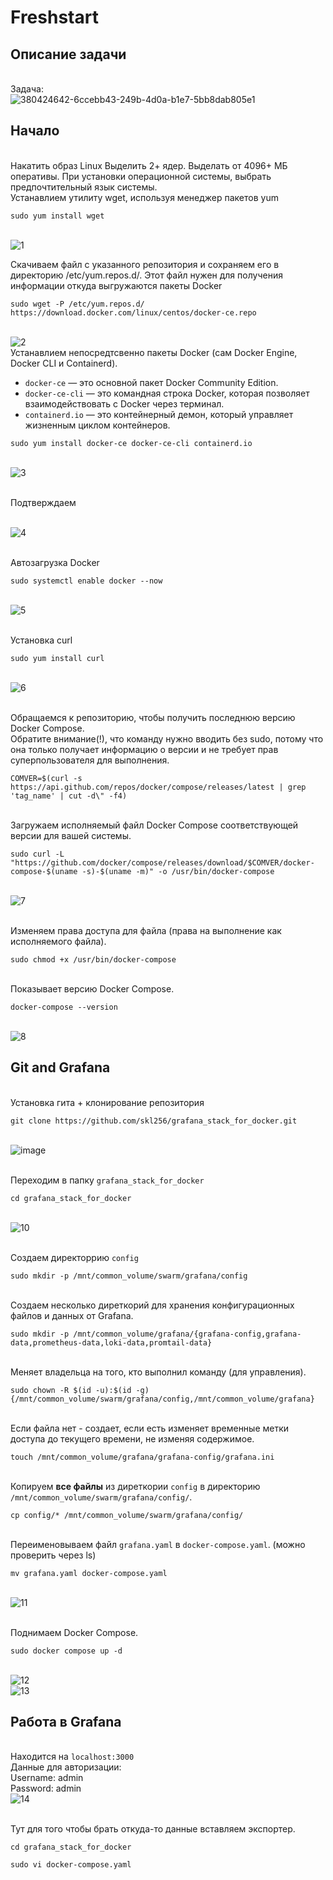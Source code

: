 # Freshstart
## Описание задачи
<br>Задача:
<br>![380424642-6ccebb43-249b-4d0a-b1e7-5bb8dab805e1](https://github.com/user-attachments/assets/5e4c8f1d-8e96-485a-b57b-6ff2a452693a)
## Начало
<br>Накатить образ Linux Выделить 2+ ядер. Выделать от 4096+ МБ оперативы. При установки операционной системы, выбрать предпочтительный язык системы.
<br>Устанавлием утилиту wget, используя менеджер пакетов yum
```
sudo yum install wget
```
<br>![1](https://github.com/user-attachments/assets/c4c213ae-141f-4307-9907-9cb1c771614c)

Скачиваем файл с указанного репозитория и сохраняем его в директорию /etc/yum.repos.d/. Этот файл нужен для получения информации откуда выгружаются пакеты Docker
```
sudo wget -P /etc/yum.repos.d/ https://download.docker.com/linux/centos/docker-ce.repo
```
<br>![2](https://github.com/user-attachments/assets/4081d5f2-7109-40c4-80a3-c8a7a2d72cca)
<br>Устанавлием непосредтсвенно пакеты Docker (сам Docker Engine, Docker CLI и Containerd).
+ `docker-ce` — это основной пакет Docker Community Edition.
+ `docker-ce-cli` — это командная строка Docker, которая позволяет взаимодействовать с Docker через терминал.
+ `containerd.io` — это контейнерный демон, который управляет жизненным циклом контейнеров.

```
sudo yum install docker-ce docker-ce-cli containerd.io
```
<br>![3](https://github.com/user-attachments/assets/6a739009-4e89-428f-87a6-10ea6780a39a)

<br> Подтверждаем

<br>![4](https://github.com/user-attachments/assets/f5520071-edbb-4fb2-aa9e-5091cb43d4a9)

<br>Автозагрузка Docker
```
sudo systemctl enable docker --now
```
<br>![5](https://github.com/user-attachments/assets/4a8bc27d-42e1-47d2-8c6f-678feea77193)

<br>Установка curl
```
sudo yum install curl
```
<br>![6](https://github.com/user-attachments/assets/7f2d289d-7eee-4f71-8e12-29bfbc0fb900)

<br>Обращаемся к репозиторию, чтобы получить последнюю версию Docker Compose.
<br>Обратите внимание(!), что команду нужно вводить без sudo, потому что она только получает информацию о версии и не требует прав суперпользователя для выполнения.
```
COMVER=$(curl -s https://api.github.com/repos/docker/compose/releases/latest | grep 'tag_name' | cut -d\" -f4)
```

<br>Загружаем исполняемый файл Docker Compose соответствующей версии для вашей системы.
```
sudo curl -L "https://github.com/docker/compose/releases/download/$COMVER/docker-compose-$(uname -s)-$(uname -m)" -o /usr/bin/docker-compose
```

<br>![7](https://github.com/user-attachments/assets/195cf68e-47f0-4c72-9886-5720d41dc0e8)

<br>Изменяем права доступа для файла (права на выполнение как исполняемого файла).
```
sudo chmod +x /usr/bin/docker-compose
```

<br>Показывает версию Docker Compose.
```
docker-compose --version
```
<br>![8](https://github.com/user-attachments/assets/4ed2a4bd-a511-4240-b781-dec25cdbcc0a)
## Git and Grafana

<br>Установка гита + клонирование репозитория
```
git clone https://github.com/skl256/grafana_stack_for_docker.git
```
<br>![image](https://github.com/user-attachments/assets/d330fe56-f58c-483b-b5ba-080d877dad26)

<br>Переходим в папку `grafana_stack_for_docker`
```
cd grafana_stack_for_docker
```
<br>![10](https://github.com/user-attachments/assets/76ad8975-4ee6-4af1-af10-0c81dbcf882e)

<br>Создаем директоррию `config`
```
sudo mkdir -p /mnt/common_volume/swarm/grafana/config
```

<br>Создаем несколько диреткорий для хранения конфигурационных файлов и данных от Grafana.
```
sudo mkdir -p /mnt/common_volume/grafana/{grafana-config,grafana-data,prometheus-data,loki-data,promtail-data}
```

<br>Меняет владельца на того, кто выполнил команду (для управления).
```
sudo chown -R $(id -u):$(id -g) {/mnt/common_volume/swarm/grafana/config,/mnt/common_volume/grafana}
```

<br>Если файла нет - создает, если есть изменяет временные метки доступа до текущего времени, не изменяя содержимое.
```
touch /mnt/common_volume/grafana/grafana-config/grafana.ini
```

<br>Копируем **все файлы** из диреткории `config` в директорию `/mnt/common_volume/swarm/grafana/config/`.
```
cp config/* /mnt/common_volume/swarm/grafana/config/
```

<br>Переименовываем файл `grafana.yaml` в `docker-compose.yaml`. (можно проверить через ls)
```
mv grafana.yaml docker-compose.yaml
```
<br>![11](https://github.com/user-attachments/assets/369dff69-261a-4209-bf3a-fe618ba95ce9)

<br>Поднимаем Docker Compose.
```
sudo docker compose up -d
```
<br>![12](https://github.com/user-attachments/assets/da5db25d-174d-4937-8a86-2ca81d2a1ba7)
<br>![13](https://github.com/user-attachments/assets/a030d55e-cadd-455a-bf64-343311957980)
## Работа в Grafana
<br>Находится на `localhost:3000`
<br>Данные для авторизации:
<br>Username: admin
<br>Password: admin
<br>![14](https://github.com/user-attachments/assets/1f1a192c-fda8-4cc0-b4c0-345f02855500)

<br>Тут для того чтобы брать откуда-то данные вставляем экспортер.
```
cd grafana_stack_for_docker
```
```
sudo vi docker-compose.yaml
```



